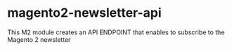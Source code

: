 # magento2-newsletter-api
This M2 module creates an API ENDPOINT that enables to subscribe to the Magento 2 newsletter
